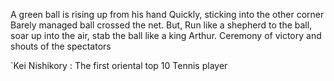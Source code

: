 
A green ball is rising up from his hand
Quickly, 
sticking into the other corner
Barely managed ball crossed the net. 
But,
Run like a shepherd to the ball,
soar up into the air, 
stab the ball like a king Arthur.
Ceremony of victory 
and shouts of the spectators


`Kei Nishikory : The first oriental top 10 Tennis player

